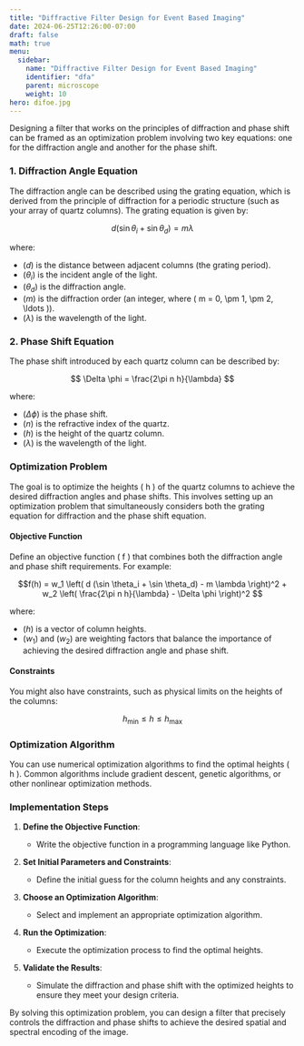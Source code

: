 ```yaml
---
title: "Diffractive Filter Design for Event Based Imaging"
date: 2024-06-25T12:26:00-07:00
draft: false
math: true
menu:
  sidebar:
    name: "Diffractive Filter Design for Event Based Imaging"
    identifier: "dfa"
    parent: microscope
    weight: 10
hero: difoe.jpg
---
```



Designing a filter that works on the principles of diffraction and phase shift can be framed as an optimization problem involving two key equations: one for the diffraction angle and another for the phase shift.

### 1. Diffraction Angle Equation

The diffraction angle can be described using the grating equation, which is derived from the principle of diffraction for a periodic structure (such as your array of quartz columns). The grating equation is given by:

$$ d (\sin \theta_i + \sin \theta_d) = m \lambda $$

where:
- $( d )$ is the distance between adjacent columns (the grating period).
- $( \theta_i )$ is the incident angle of the light.
- $( \theta_d )$ is the diffraction angle.
- $( m )$ is the diffraction order (an integer, where \( m = 0, \pm 1, \pm 2, \ldots \)).
- $( \lambda )$ is the wavelength of the light.

### 2. Phase Shift Equation

The phase shift introduced by each quartz column can be described by:

$$ \Delta \phi = \frac{2\pi n h}{\lambda} $$

where:
- $( \Delta \phi )$ is the phase shift.
- $( n )$ is the refractive index of the quartz.
- $( h )$ is the height of the quartz column.
- $( \lambda )$ is the wavelength of the light.

### Optimization Problem

The goal is to optimize the heights \( h \) of the quartz columns to achieve the desired diffraction angles and phase shifts. This involves setting up an optimization problem that simultaneously considers both the grating equation for diffraction and the phase shift equation.

#### Objective Function

Define an objective function \( f \) that combines both the diffraction angle and phase shift requirements. For example:

$$f(h) = w_1 \left( d (\sin \theta_i + \sin \theta_d) - m \lambda \right)^2 + w_2 \left( \frac{2\pi n h}{\lambda} - \Delta \phi \right)^2 $$

where:
- $( h )$ is a vector of column heights.
- $( w_1 )$ and $( w_2 )$ are weighting factors that balance the importance of achieving the desired diffraction angle and phase shift.

#### Constraints

You might also have constraints, such as physical limits on the heights of the columns:

$$ h_{\text{min}} \leq h \leq h_{\text{max}} $$

### Optimization Algorithm

You can use numerical optimization algorithms to find the optimal heights \( h \). Common algorithms include gradient descent, genetic algorithms, or other nonlinear optimization methods.

### Implementation Steps

1. **Define the Objective Function**:
   - Write the objective function in a programming language like Python.

2. **Set Initial Parameters and Constraints**:
   - Define the initial guess for the column heights and any constraints.

3. **Choose an Optimization Algorithm**:
   - Select and implement an appropriate optimization algorithm.

4. **Run the Optimization**:
   - Execute the optimization process to find the optimal heights.

5. **Validate the Results**:
   - Simulate the diffraction and phase shift with the optimized heights to ensure they meet your design criteria.

By solving this optimization problem, you can design a filter that precisely controls the diffraction and phase shifts to achieve the desired spatial and spectral encoding of the image.
